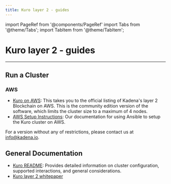 ```yaml
---
title: Kuro layer 2 - guides
---
```


import PageRef from '@components/PageRef'
import Tabs from '@theme/Tabs';
import TabItem from '@theme/TabItem';

# Kuro layer 2 - guides

---

## **Run a Cluster** <a href="#run-a-cluster" id="run-a-cluster"></a>

### **AWS**

- [Kuro on AWS](https://aws.amazon.com/marketplace/pp/Kadena-LLC-Kadena-Blockchain-for-Enterprise-Commun/B07MKMKP4F): This takes you to the official listing of Kadena's layer 2 Blockchain on AWS. This is the community edition version of the software, which limits the cluster size to a maximum of 4 nodes.
- [AWS Setup Instructions](https://kadena-io.github.io/scalableBFT.github.io/#ansible-and-aws): Our documentation for using Ansible to setup the Kuro cluster on AWS.

For a version without any of restrictions, please contact us at [info@kadena.io](mailto:info@kadena.io).

## **General Documentation** <a href="#general-documentation" id="general-documentation"></a>

- [Kuro README](https://kadena-io.github.io/scalableBFT.github.io/#kuro-documentation): Provides detailed information on cluster configuration, supported interactions, and general considerations.
- [Kuro layer 2 whitepaper](../basics/whitepapers/kuro-layer-2.md)
